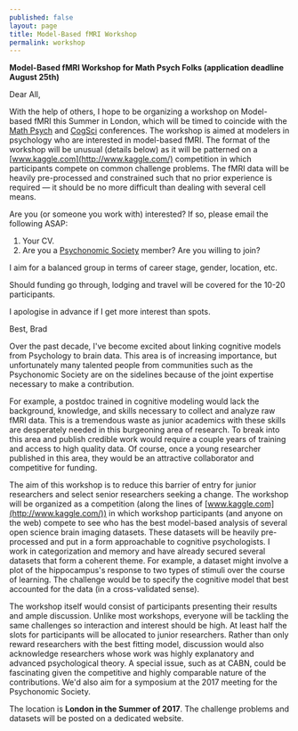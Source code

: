 ```yaml
---
published: false
layout: page
title: Model-Based fMRI Workshop
permalink: workshop
---
```


**Model-Based fMRI Workshop for Math Psych Folks (application deadline August 25th)**

Dear All, 

With the help of others, I hope to be organizing a workshop on Model-based fMRI this Summer in London, which will be timed to coincide with the [Math Psych](http://www.mathpsych.org/) and [CogSci](http://cognitivesciencesociety.org/conference_overview.html) conferences. The workshop is aimed at modelers in psychology who are interested in model-based fMRI. The format of the workshop will be unusual (details below) as it will be patterned on a [www.kaggle.com](http://www.kaggle.com/) competition in which participants compete on common challenge problems. The fMRI data will be heavily pre-processed and constrained such that no prior experience is required — it should be no more difficult than dealing with several cell means.

Are you (or someone you work with) interested? If so, please email the following ASAP:

1. Your CV.
2. Are you a [Psychonomic Society](http://www.psychonomic.org/) member? Are you willing to join?

I aim for a balanced group in terms of career stage, gender, location, etc. 

Should funding go through, lodging and travel will be covered for the 10-20 participants.

I apologise in advance if I get more interest than spots.

Best,
Brad


Over the past decade, I've become excited about linking cognitive models from Psychology to brain data. This area is of increasing importance, but unfortunately many talented people from communities such as the Psychonomic Society are on the sidelines because of the joint expertise necessary to make a contribution. 

For example, a postdoc trained in cognitive modeling would lack the background, knowledge, and skills necessary to collect and analyze raw fMRI data. This is a tremendous waste as junior academics with these skills are desperately needed in this burgeoning area of research. To break into this area and publish credible work would require a couple years of training and access to high quality data. Of course, once a young researcher published in this area, they would be an attractive collaborator and competitive for funding.

The aim of this workshop is to reduce this barrier of entry for junior researchers and select senior researchers seeking a change. The workshop will be organized as a competition (along the lines of [www.kaggle.com](http://www.kaggle.com/)) in which workshop participants (and anyone on the web) compete to see who has the best model-based analysis of several open science brain imaging datasets. These datasets will be heavily pre-processed and put in a form approachable to cognitive psychologists. I work in categorization and memory and have already secured several datasets that form a coherent theme. For example, a dataset might involve a plot of the hippocampus's response to two types of stimuli over the course of learning. The challenge would be to specify the cognitive model that best accounted for the data (in a cross-validated sense). 

The workshop itself would consist of participants presenting their results and ample discussion. Unlike most workshops, everyone will be tackling the same challenges so interaction and interest should be high. At least half the slots for participants will be allocated to junior researchers. Rather than only reward researchers with the best fitting model, discussion would also acknowledge researchers whose work was highly explanatory and advanced psychological theory. A special issue, such as at CABN, could be fascinating given the competitive and highly comparable nature of the contributions. We'd also aim for a symposium at the 2017 meeting for the Psychonomic Society.

The location is **London in the Summer of 2017**. The challenge problems and datasets will be posted on a dedicated website.
